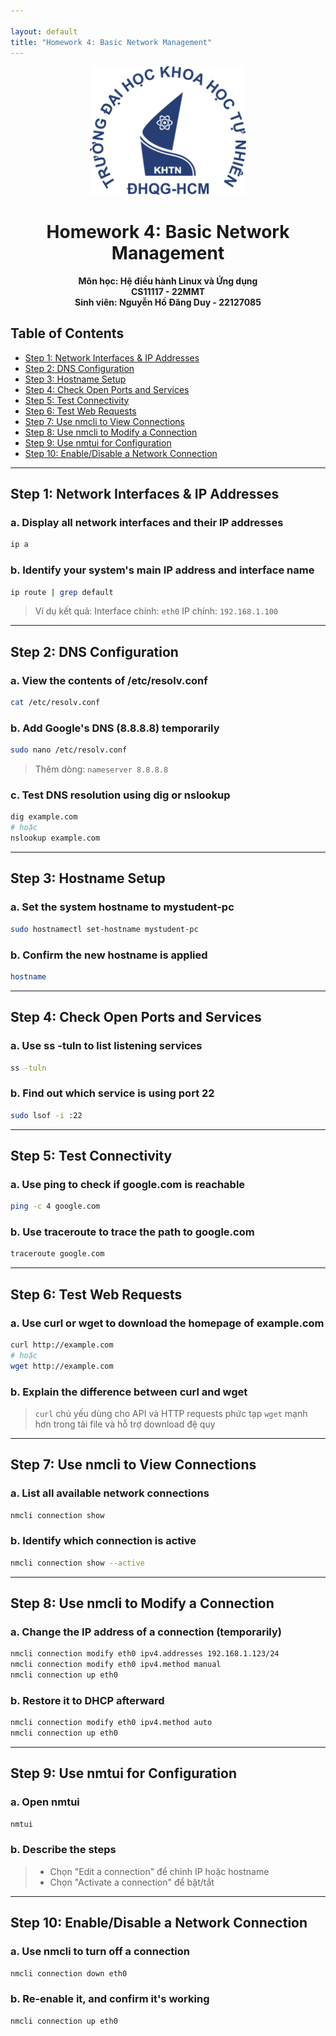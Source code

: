 ```yaml
---

layout: default
title: "Homework 4: Basic Network Management"
---
```


<center>
  <img src="../img/hcmus-logo.png" width="250" />

# **Homework 4: Basic Network Management**

**Môn học: Hệ điều hành Linux và Ứng dụng**  
**CS11117 - 22MMT**  
**Sinh viên: Nguyễn Hồ Đăng Duy - 22127085**

</center>

## Table of Contents

* [Step 1: Network Interfaces & IP Addresses](#step-1-network-interfaces--ip-addresses)
* [Step 2: DNS Configuration](#step-2-dns-configuration)
* [Step 3: Hostname Setup](#step-3-hostname-setup)
* [Step 4: Check Open Ports and Services](#step-4-check-open-ports-and-services)
* [Step 5: Test Connectivity](#step-5-test-connectivity)
* [Step 6: Test Web Requests](#step-6-test-web-requests)
* [Step 7: Use nmcli to View Connections](#step-7-use-nmcli-to-view-connections)
* [Step 8: Use nmcli to Modify a Connection](#step-8-use-nmcli-to-modify-a-connection)
* [Step 9: Use nmtui for Configuration](#step-9-use-nmtui-for-configuration)
* [Step 10: Enable/Disable a Network Connection](#step-10-enabledisable-a-network-connection)

---

## Step 1: Network Interfaces & IP Addresses

### a. Display all network interfaces and their IP addresses

```bash
ip a
```

### b. Identify your system's main IP address and interface name

```bash
ip route | grep default
```

> Ví dụ kết quả:
> Interface chính: `eth0`
> IP chính: `192.168.1.100`

---

## Step 2: DNS Configuration

### a. View the contents of /etc/resolv.conf

```bash
cat /etc/resolv.conf
```

### b. Add Google's DNS (8.8.8.8) temporarily

```bash
sudo nano /etc/resolv.conf
```

> Thêm dòng: `nameserver 8.8.8.8`

### c. Test DNS resolution using dig or nslookup

```bash
dig example.com
# hoặc
nslookup example.com
```

---

## Step 3: Hostname Setup

### a. Set the system hostname to mystudent-pc

```bash
sudo hostnamectl set-hostname mystudent-pc
```

### b. Confirm the new hostname is applied

```bash
hostname
```

---

## Step 4: Check Open Ports and Services

### a. Use ss -tuln to list listening services

```bash
ss -tuln
```

### b. Find out which service is using port 22

```bash
sudo lsof -i :22
```

---

## Step 5: Test Connectivity

### a. Use ping to check if google.com is reachable

```bash
ping -c 4 google.com
```

### b. Use traceroute to trace the path to google.com

```bash
traceroute google.com
```

---

## Step 6: Test Web Requests

### a. Use curl or wget to download the homepage of example.com

```bash
curl http://example.com
# hoặc
wget http://example.com
```

### b. Explain the difference between curl and wget

> `curl` chủ yếu dùng cho API và HTTP requests phức tạp
> `wget` mạnh hơn trong tải file và hỗ trợ download đệ quy

---

## Step 7: Use nmcli to View Connections

### a. List all available network connections

```bash
nmcli connection show
```

### b. Identify which connection is active

```bash
nmcli connection show --active
```

---

## Step 8: Use nmcli to Modify a Connection

### a. Change the IP address of a connection (temporarily)

```bash
nmcli connection modify eth0 ipv4.addresses 192.168.1.123/24
nmcli connection modify eth0 ipv4.method manual
nmcli connection up eth0
```

### b. Restore it to DHCP afterward

```bash
nmcli connection modify eth0 ipv4.method auto
nmcli connection up eth0
```

---

## Step 9: Use nmtui for Configuration

### a. Open nmtui

```bash
nmtui
```

### b. Describe the steps

> * Chọn "Edit a connection" để chỉnh IP hoặc hostname
> * Chọn "Activate a connection" để bật/tắt

---

## Step 10: Enable/Disable a Network Connection

### a. Use nmcli to turn off a connection

```bash
nmcli connection down eth0
```

### b. Re-enable it, and confirm it's working

```bash
nmcli connection up eth0
```
